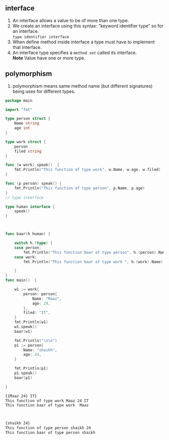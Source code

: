 ## interface   
1. An interface allows a value to be of more than  one type.     
1. We create an interface using this syntax: “keyword identifier type” so for an interface.  
   `type identifier interface`  
1. When define method inside interface a type must have to implement that interface.      
1. An interface type specifies a `method set` called its interface.      
**Note** Value have one or more type.   

## polymorphism  
1. polymorphism means same method name (but different signatures) being uses for different types.  

```go
package main

import "fmt"

type person struct {
	Name string
	age int
}

type work struct {
	person
	filed string
}

func (w work) speak()  {
	fmt.Println("This function of type work", w.Name, w.age, w.filed)
}

func (p person) speak() {
	fmt.Println("This function of type person", p.Name, p.age)
}
// type interface

type human interface {
	speak()
}



func baar(h human) {

	switch h.(type) {
	case person:
		fmt.Println("This function baar of type person", h.(person).Name)
	case work:
		fmt.Println("This function baar of type work ", h.(work).Name)

	}
}
func main()  {

	w1 := work{
		person: person{
			Name: "Maaz",
			age: 24,
		},
		filed: "IT",
	}
	fmt.Println(w1)
	w1.speak()
	baar(w1)

	fmt.Println("\n\n")
	p1 := person{
		Name: "shaikh",
		age: 24,
	}

	fmt.Println(p1)
	p1.speak()
	baar(p1)

}

```  

````bash
{{Maaz 24} IT}
This function of type work Maaz 24 IT
This function baar of type work  Maaz



{shaikh 24}
This function of type person shaikh 24
This function baar of type person shaikh
````